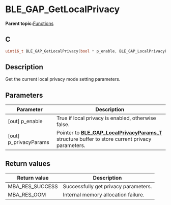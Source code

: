 # BLE\_GAP\_GetLocalPrivacy

**Parent topic:**[Functions](GUID-0DD261BF-40D6-42CD-8806-9B93D259D1CC.md)

## C

```c
uint16_t BLE_GAP_GetLocalPrivacy(bool * p_enable, BLE_GAP_LocalPrivacyParams_T *p_privacyParams);
```

## Description

Get the current local privacy mode setting parameters.

## Parameters

|Parameter|Description|
|---------|-----------|
|\[out\] p\_enable|True if local privacy is enabled, otherwise false.|
|\[out\] p\_privacyParams|Pointer to **[BLE\_GAP\_LocalPrivacyParams\_T](GUID-4912BEF1-34A3-4906-BAC4-4209909DDC57.md)** structure buffer to store current privacy parameters.|

## Return values

|Return value|Description|
|------------|-----------|
|MBA\_RES\_SUCCESS|Successfully get privacy parameters.|
|MBA\_RES\_OOM|Internal memory allocation failure.|

